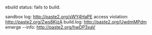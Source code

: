 ebuild status: fails to build.

sandbox log: http://paste2.org/sWY4HaPE
access violation: http://paste2.org/Zws8KjzA
build.log: http://paste2.org/UwdmMPdm
emerge --info: http://paste2.org/hwDP3xaV
